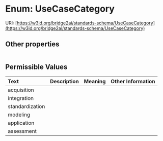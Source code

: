 
# Enum: UseCaseCategory




URI: [https://w3id.org/bridge2ai/standards-schema/UseCaseCategory](https://w3id.org/bridge2ai/standards-schema/UseCaseCategory)


## Other properties

|  |  |  |
| --- | --- | --- |

## Permissible Values

| Text | Description | Meaning | Other Information |
| :--- | :---: | :---: | ---: |
| acquisition |  |  |  |
| integration |  |  |  |
| standardization |  |  |  |
| modeling |  |  |  |
| application |  |  |  |
| assessment |  |  |  |

